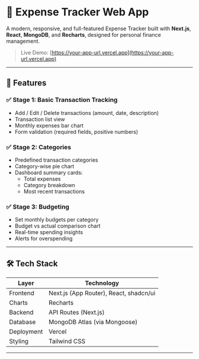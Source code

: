 # 💸 Expense Tracker Web App

A modern, responsive, and full-featured Expense Tracker built with **Next.js**, **React**, **MongoDB**, and **Recharts**, designed for personal finance management.

> Live Demo: [https://your-app-url.vercel.app](https://your-app-url.vercel.app)

---

## 📌 Features

### ✅ Stage 1: Basic Transaction Tracking
- Add / Edit / Delete transactions (amount, date, description)
- Transaction list view
- Monthly expenses bar chart
- Form validation (required fields, positive numbers)

### ✅ Stage 2: Categories
- Predefined transaction categories
- Category-wise pie chart
- Dashboard summary cards:
  - Total expenses
  - Category breakdown
  - Most recent transactions

### ✅ Stage 3: Budgeting
- Set monthly budgets per category
- Budget vs actual comparison chart
- Real-time spending insights
- Alerts for overspending

---

## 🛠️ Tech Stack

| Layer       | Technology                          |
|-------------|-------------------------------------|
| Frontend    | Next.js (App Router), React, shadcn/ui |
| Charts      | Recharts                            |
| Backend     | API Routes (Next.js)                |
| Database    | MongoDB Atlas (via Mongoose)        |
| Deployment  | Vercel                              |
| Styling     | Tailwind CSS                        |

---





